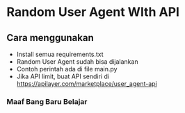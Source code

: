 # Random User Agent WIth API

## Cara menggunakan

+ Install semua requirements.txt
+ Random User Agent sudah bisa dijalankan
+ Contoh perintah ada di file main.py
+ Jika API limit, buat API sendiri di https://apilayer.com/marketplace/user_agent-api


### Maaf Bang Baru Belajar